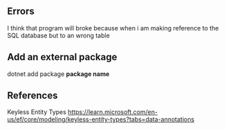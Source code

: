 ## Errors
I think that program will broke because when i am making reference to the SQL database but to an wrong table

## Add an external package
dotnet add package **package name**

## References
Keyless Entity Types
https://learn.microsoft.com/en-us/ef/core/modeling/keyless-entity-types?tabs=data-annotations